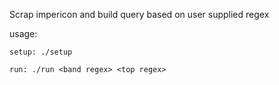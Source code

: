 Scrap impericon and build query based on user supplied regex

usage:
```
setup: ./setup

run: ./run <band regex> <top regex>
```
